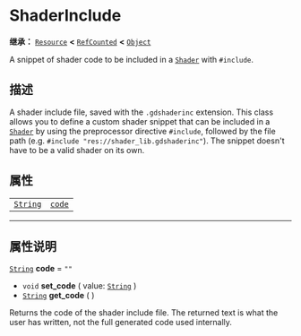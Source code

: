 <!-- ⚠ 请勿编辑本文件 ⚠ -->
<!-- 本文档使用脚本从 WeDot 引擎源码仓库生成。 -->
<!-- 生成脚本：https://github.com/WeDot-Engine/WeDot/tree/master/doc/tools/make_md.py； -->
<!-- 原文件：https://github.com/WeDot-Engine/WeDot/tree/master/doc/classes/ShaderInclude.xml。 -->

<div id="_class_shaderinclude"></div>

# ShaderInclude

**继承：** [`Resource`](class_resource.md) **<** [`RefCounted`](class_refcounted.md) **<** [`Object`](class_object.md)

A snippet of shader code to be included in a [`Shader`](class_shader.md) with `#include`.

## 描述

A shader include file, saved with the `.gdshaderinc` extension. This class allows you to define a custom shader snippet that can be included in a [`Shader`](class_shader.md) by using the preprocessor directive `#include`, followed by the file path (e.g. `#include "res://shader_lib.gdshaderinc"`). The snippet doesn't have to be a valid shader on its own.

## 属性

|||
|:-:|:--|
| [`String`](class_string.md) | [`code`](class_shaderinclude.md#class_shaderinclude_property_code) | ``""`` |

<!-- rst-class:: classref-section-separator -->

---

## 属性说明

<div id="_class_shaderinclude_property_code"></div>

[`String`](class_string.md) **code** = ``""`` <div id="class_shaderinclude_property_code"></div>

- `void` **set_code** ( value: [`String`](class_string.md) )
- [`String`](class_string.md) **get_code** ( )

Returns the code of the shader include file. The returned text is what the user has written, not the full generated code used internally.

[^virtual]: 本方法通常需要用户覆盖才能生效。
[^const]: 本方法无副作用，不会修改该实例的任何成员变量。
[^vararg]: 本方法除了能接受在此处描述的参数外，还能够继续接受任意数量的参数。
[^constructor]: 本方法用于构造某个类型。
[^static]: 调用本方法无需实例，可直接使用类名进行调用。
[^operator]: 本方法描述的是使用本类型作为左操作数的有效运算符。
[^bitfield]: 这个值是由下列位标志构成位掩码的整数。
[^void]: 无返回值。
